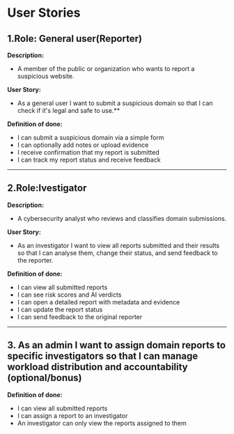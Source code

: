 # User Stories

## 1.Role: General user(Reporter)
**Description:**
- A member of the public or organization who wants to report a suspicious website.
  
**User Story:**
- As a general user I want to submit a suspicious domain so that I can check if it's legal and safe to use.**

**Definition of done:**
- I can submit a suspicious domain via a simple form
- I can optionally add notes or upload evidence
- I receive confirmation that my report is submitted
- I can track my report status and receive feedback

---

## 2.Role:Ivestigator
**Description:**
- A cybersecurity analyst who reviews and classifies domain submissions.
  
**User Story:**
- As an investigator I want to view all reports submitted and their results so that I can analyse them, change their status, and send feedback to the reporter.

**Definition of done:**
- I can view all submitted reports
- I can see risk scores and AI verdicts
- I can open a detailed report with metadata and evidence
- I can update the report status
- I can send feedback to the original reporter

---

## 3. As an admin I want to assign domain reports to specific investigators so that I can manage workload distribution and accountability (optional/bonus)

**Definition of done:**
- I can view all submitted reports
- I can assign a report to an investigator
- An investigator can only view the reports assigned to them

